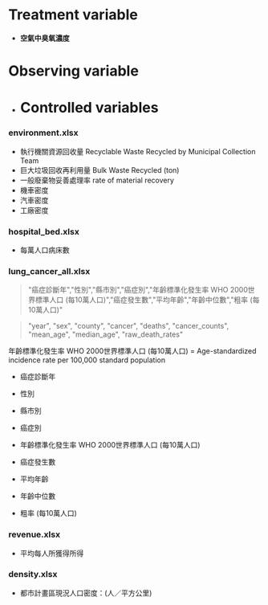 # Treatment variable

- **空氣中臭氧濃度**

# Observing variable

- # Controlled variables

### environment.xlsx

- 執行機關資源回收量 Recyclable Waste Recycled by Municipal Collection Team
- 巨大垃圾回收再利用量 Bulk Waste Recycled (ton)
- 一般廢棄物妥善處理率 rate of material recovery
- 機車密度
- 汽車密度
- 工廠密度

### hospital_bed.xlsx

- 每萬人口病床數

### lung_cancer_all.xlsx

> "癌症診斷年","性別","縣市別","癌症別","年齡標準化發生率 WHO 2000世界標準人口 (每10萬人口)","癌症發生數","平均年齡","年齡中位數","粗率 (每10萬人口)"

> "year", "sex", "county", "cancer", "deaths", "cancer_counts", "mean_age", "median_age", "raw_death_rates"

年齡標準化發生率 WHO 2000世界標準人口 (每10萬人口) = Age-standardized incidence rate per 100,000 standard population

- 癌症診斷年

- 性別

- 縣市別

- 癌症別

- 年齡標準化發生率 WHO 2000世界標準人口 (每10萬人口)

- 癌症發生數

- 平均年齡

- 年齡中位數

- 粗率 (每10萬人口)

### revenue.xlsx

- 平均每人所獲得所得

### density.xlsx

- 都市計畫區現況人口密度：(人／平方公里)
